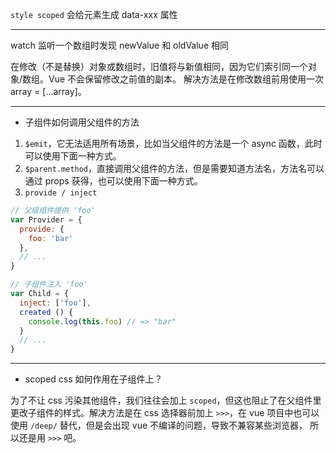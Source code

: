 `style scoped` 会给元素生成 data-xxx 属性

---

watch 监听一个数组时发现 newValue 和 oldValue 相同

在修改（不是替换）对象或数组时，旧值将与新值相同，因为它们索引同一个对象/数组。Vue 不会保留修改之前值的副本。
解决方法是在修改数组前用使用一次 array = [...array]。

---

- 子组件如何调用父组件的方法

1. `$emit`，它无法适用所有场景，比如当父组件的方法是一个 async 函数，此时可以使用下面一种方式。
2. `$parent.method`，直接调用父组件的方法，但是需要知道方法名，方法名可以通过 props 获得，也可以使用下面一种方式。
3. `provide / inject`

```js
// 父级组件提供 'foo'
var Provider = {
  provide: {
    foo: 'bar'
  },
  // ...
}

// 子组件注入 'foo'
var Child = {
  inject: ['foo'],
  created () {
    console.log(this.foo) // => "bar"
  }
  // ...
}
```

---

-  scoped css 如何作用在子组件上？

为了不让 css 污染其他组件，我们往往会加上 `scoped`，但这也阻止了在父组件里更改子组件的样式。解决方法是在 css 选择器前加上 `>>>`，在 vue 项目中也可以使用 `/deep/` 替代，但是会出现 vue 不编译的问题，导致不兼容某些浏览器， 所以还是用 `>>>` 吧。

